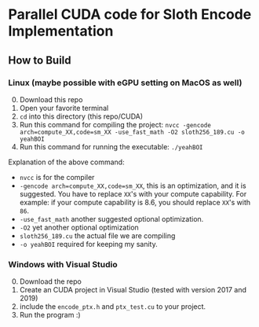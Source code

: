 # Parallel CUDA code for Sloth Encode Implementation 

## How to Build

### Linux (maybe possible with eGPU setting on MacOS as well)
0. Download this repo
1. Open your favorite terminal
2. `cd` into this directory (this repo/CUDA)
3. Run this command for compiling the project: `nvcc -gencode arch=compute_XX,code=sm_XX -use_fast_math -O2 sloth256_189.cu -o yeahBOI`
4. Run this command for running the executable: `./yeahBOI`

Explanation of the above command:
- `nvcc` is for the compiler
- `-gencode arch=compute_XX,code=sm_XX`, this is an optimization, and it is suggested. You have to replace `XX`'s with your compute capability. For example: if your compute capability is 8.6, you should replace `XX`'s with `86`.
- `-use_fast_math` another suggested optional optimization.
- `-O2` yet another optional optimization
- `sloth256_189.cu` the actual file we are compiling
- `-o yeahBOI` required for keeping my sanity.

### Windows with Visual Studio
0. Download the repo
1. Create an CUDA project in Visual Studio (tested with version 2017 and 2019)
2. include the `encode_ptx.h` and `ptx_test.cu` to your project. 
3. Run the program :)

